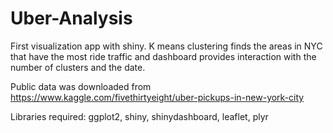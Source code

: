 # Uber-Analysis
First visualization app with shiny. K means clustering finds the areas in NYC that have the most ride traffic and dashboard provides interaction with the number of clusters and the date.

Public data was downloaded from https://www.kaggle.com/fivethirtyeight/uber-pickups-in-new-york-city

Libraries required: ggplot2, shiny, shinydashboard, leaflet, plyr
